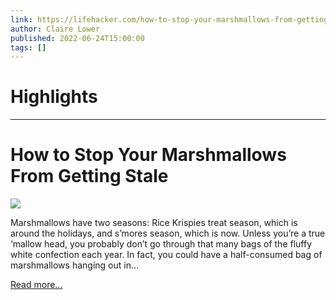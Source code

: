 ```yaml
---
link: https://lifehacker.com/how-to-stop-your-marshmallows-from-getting-stale-1849106190
author: Claire Lower
published: 2022-06-24T15:00:00
tags: []
---
```

# Highlights


---
# How to Stop Your Marshmallows From Getting Stale
![](https://i.kinja-img.com/gawker-media/image/upload/s--h8Ra6XfH--/c_fit,fl_progressive,q_80,w_636/8b6734ff0e3e25a5206fe5e1209235ef.jpg)

Marshmallows have two seasons: Rice Krispies treat season, which is around the holidays, and s’mores season, which is now. Unless you’re a true ‘mallow head, you probably don’t go through that many bags of the fluffy white confection each year. In fact, you could have a half-consumed bag of marshmallows hanging out in…

[Read more...](https://lifehacker.com/how-to-stop-your-marshmallows-from-getting-stale-1849106190)